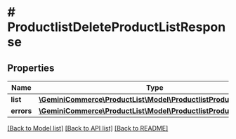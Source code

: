 # # ProductlistDeleteProductListResponse


## Properties 


Name | Type | Description | Notes
------------ | ------------- | ------------- | -------------
**list**| [**\GeminiCommerce\ProductList\Model\ProductlistProductListEntity**](ProductlistProductListEntity.md) |   | [optional]
**errors**| [**\GeminiCommerce\ProductList\Model\ProductlistProductListError[]**](ProductlistProductListError.md) |   | [optional]


[[Back to Model list]](../../README.md#models) [[Back to API list]](../../README.md#endpoints) [[Back to README]](../../README.md)


